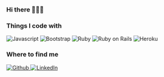 <!---
- 👋 Hi, I’m @catherinelim1201
- 👀 I’m interested in ...
- 🌱 I’m currently learning ...
- 💞️ I’m looking to collaborate on ...
- 📫 How to reach me ...
--->
<!---
catherinelim1201/catherinelim1201 is a ✨ special ✨ repository because its `README.md` (this file) appears on your GitHub profile.
You can click the Preview link to take a look at your changes.
--->

### Hi there 👋👋👋

<h3>Things I code with </h3>

<p>
  <img alt="Javascript" src="https://img.shields.io/badge/-JavaScript?style=social&logo=javascript&logoColor=%2326577C&label=JavaScript&labelColor=%2326577C&color=%2326577C">
  <img alt="Bootstrap" src="https://img.shields.io/badge/-Bootstrap?style=social&logo=bootstrap&logoColor=%2326577C&label=Bootstrap&labelColor=%2326577C&color=%2326577C">

  <img alt="Ruby" src="https://img.shields.io/badge/-Ruby?style=social&logo=ruby&logoColor=%2326577C&label=Ruby&labelColor=%2326577C&color=%2326577C">
  <img alt="Ruby on Rails" src="https://img.shields.io/badge/-Ruby_on_rails?style=social&logo=rubyonrails&logoColor=%2326577C&label=Ruby%20on%20Rails&labelColor=%2326577C&color=%2326577C">

  <img alt="Heroku" src="https://img.shields.io/badge/-Heroku?style=social&logo=heroku&logoColor=%2326577C&label=Heroku&labelColor=%2326577C&color=%2326577C">
</p>


<h3>Where to find me</h3>
<p>
  <a href="https://www.linkedin.com/in/catherine-lim-siew-mei" target="_blank">
    <img alt="Github" src="https://img.shields.io/badge/-LinkedIn?style=social&logo=linkedin&logoColor=%2326577C&label=LinkedIn&labelColor=%2326577C&color=%2326577C">
  </a>
  
  <a href="https://github.com/catherinelim1201" target="_blank">
    <img alt="LinkedIn" src="https://img.shields.io/badge/-Github?style=social&logo=github&logoColor=%2326577C&label=GitHub&labelColor=%2326577C&color=%2326577C">
  </a> 
</p>

